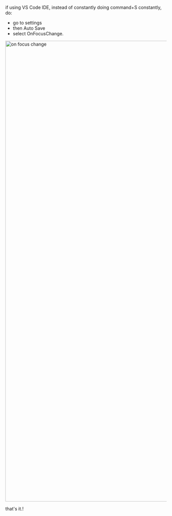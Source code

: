 if using VS Code IDE, instead of constantly doing command+S constantly,
do:

- go to settings
- then Auto Save
- select OnFocusChange.
  
<img width="1440" alt="on focus change" src="https://github.com/delphine-boke/setting-up-mac/assets/55446293/9ccac525-4b04-4bd0-b920-35733d3e1315">


that's it.!

